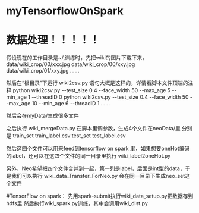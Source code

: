 # myTensorflowOnSpark

# 数据处理！！！！！
假设现在的工作目录是~/,训练时，先把wiki的图片下载下来，
data/wiki_crop/00/xxx.jpg
data/wiki_crop/00/xxy.jpg
data/wiki_crop/01/xxy.jpg
......

然后在“根目录”下运行
wiki2csv.py
语句大概是这样的，详情看脚本文件顶端的注释
python wiki2csv.py --test_size 0.4 --face_width 50 --max_age 5 --min_age 1 --threadID 0
python wiki2csv.py --test_size 0.4 --face_width 50 --max_age 10 --min_age 6 --threadID 1
......

然后会在myData/生成很多文件

之后执行
wiki_mergeData.py
在脚本里调参数，生成4个文件在neoData/里
分别是
train_set
train_label.csv
test_set
test_label.csv

然后这四个文件可以用来feed到tensorflow on spark 里，如果想要oneHot编码的label，还可以在这四个文件的同一目录里执行
wiki_label2oneHot.py

另外，Neo希望把四个文件合并到一起，第一列是label，后面是int型的data，于是我们可以执行
wiki_data_Transfer_ForNeo.py
会在同一目录下生成neo_set这个文件






#TensorFlow on spark：
先用spark-submit执行wiki_data_setup.py把数据存到hdfs里
然后执行wiki_spark.py训练，其中会调用wiki_dist.py
